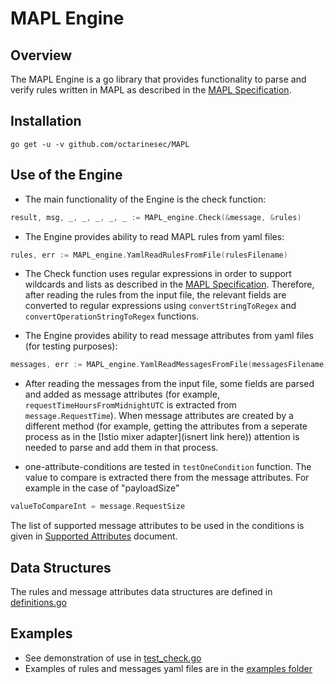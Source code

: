 # MAPL Engine

## Overview
The MAPL Engine is a go library that provides functionality to parse and verify rules written in MAPL
as described in the
[MAPL Specification](https://github.com/octarinesec/MAPL/tree/main/docs/MAPL_SPEC.md).

## Installation
```shell
go get -u -v github.com/octarinesec/MAPL
```

## Use of the Engine 

* The main functionality of the Engine is the check function:
```go
result, msg, _, _, _, _, _ := MAPL_engine.Check(&message, &rules)
```

* The Engine provides ability to read MAPL rules from yaml files:
```go
rules, err := MAPL_engine.YamlReadRulesFromFile(rulesFilename)
```

* The Check function uses regular expressions in order to support wildcards and lists as described in the [MAPL Specification](https://github.com/octarinesec/MAPL/tree/main/docs/MAPL_SPEC.md). 
Therefore, after reading the rules from the input file, the relevant fields are converted to regular expressions using `convertStringToRegex` and `convertOperationStringToRegex` functions. 


* The Engine provides ability to read message attributes from yaml files (for testing purposes):
```go
messages, err := MAPL_engine.YamlReadMessagesFromFile(messagesFilename)
```
* After reading the messages from the input file, some fields are parsed and added as message attributes (for example, 
`requestTimeHoursFromMidnightUTC` is extracted from `message.RequestTime`).
When message attributes are created by a different method (for example, getting the attributes from a seperate process as in the [Istio mixer adapter](isnert link here)) attention is needed to parse and add them in that process. 

* one-attribute-conditions are tested in `testOneCondition` function. The value to compare is extracted there from the message attributes.
For example in the case of "payloadSize"
```go
valueToCompareInt = message.RequestSize
```
The list of supported message attributes to be used in the conditions is given in
[Supported Attributes](https://github.com/octarinesec/MAPL/tree/main/docs/SUPPORTED_ATTRIBUTES.md) document.


## Data Structures

The rules and message attributes data structures are defined in [definitions.go](https://github.com/octarinesec/MAPL/tree/main/MAPL_engine/definitions.go)

## Examples
* See demonstration of use in [test_check.go](https://github.com/octarinesec/MAPL/tree/main/tests/test_check.go)  
* Examples of rules and messages yaml files are in the [examples folder](https://github.com/octarinesec/MAPL/tree/main/examples)
